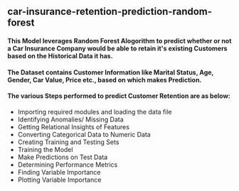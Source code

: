## car-insurance-retention-prediction-random-forest

#### This Model leverages Random Forest Alogorithm to predict whether or not a Car Insurance Company would be able to retain it's existing Customers based on the Historical Data it has.

#### The Dataset contains Customer Information like Marital Status, Age, Gender, Car Value, Price etc., based on which makes Prediction.

#### The various Steps performed to predict Customer Retention are as below:

- Importing required modules and loading the data file
- Identifying Anomalies/ Missing Data
- Getting Relational Insights of Features
- Converting Categorical Data to Numeric Data
- Creating Training and Testing Sets
- Training the Model
- Make Predictions on Test Data
- Determining Performance Metrics
- Finding Variable Importance
- Plotting Variable Importance
